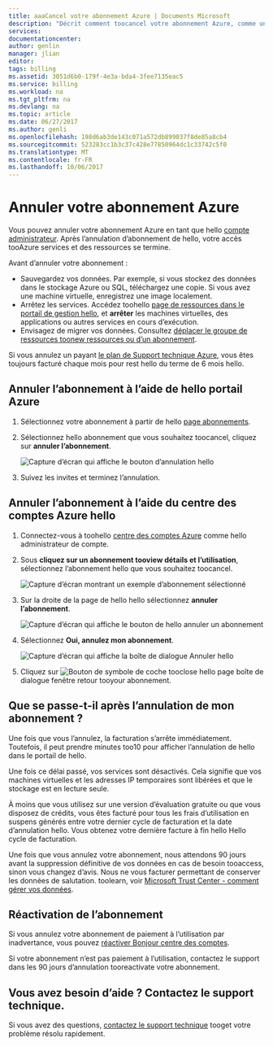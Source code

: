 ```yaml
---
title: aaaCancel votre abonnement Azure | Documents Microsoft
description: "Décrit comment toocancel votre abonnement Azure, comme un abonnement d’essai gratuit de hello"
services: 
documentationcenter: 
author: genlin
manager: jlian
editor: 
tags: billing
ms.assetid: 3051d6b0-179f-4e3a-bda4-3fee7135eac5
ms.service: billing
ms.workload: na
ms.tgt_pltfrm: na
ms.devlang: na
ms.topic: article
ms.date: 06/27/2017
ms.author: genli
ms.openlocfilehash: 198d6ab3de143c071a572db899037f8de85a8cb4
ms.sourcegitcommit: 523283cc1b3c37c428e77850964dc1c33742c5f0
ms.translationtype: MT
ms.contentlocale: fr-FR
ms.lasthandoff: 10/06/2017
---
```

# <a name="cancel-your-subscription-for-azure"></a>Annuler votre abonnement Azure

Vous pouvez annuler votre abonnement Azure en tant que hello [compte administrateur](billing-subscription-transfer.md#whoisaa). Après l’annulation d’abonnement de hello, votre accès tooAzure services et des ressources se termine.

Avant d’annuler votre abonnement :

* Sauvegardez vos données. Par exemple, si vous stockez des données dans le stockage Azure ou SQL, téléchargez une copie. Si vous avez une machine virtuelle, enregistrez une image localement.
* Arrêtez les services. Accédez toohello [page de ressources dans le portail de gestion hello](https://ms.portal.azure.com/?flight=1#blade/HubsExtension/Resources/resourceType/Microsoft.Resources%2Fresources), et **arrêter** les machines virtuelles, des applications ou autres services en cours d’exécution.
* Envisagez de migrer vos données. Consultez [déplacer le groupe de ressources toonew ressources ou d’un abonnement](../azure-resource-manager/resource-group-move-resources.md).

Si vous annulez un payant [le plan de Support technique Azure](https://azure.microsoft.com/support/plans/), vous êtes toujours facturé chaque mois pour rest hello du terme de 6 mois hello.

## <a name="cancel-subscription-using-hello-azure-portal"></a>Annuler l’abonnement à l’aide de hello portail Azure

1. Sélectionnez votre abonnement à partir de hello [page abonnements](https://portal.azure.com/#blade/Microsoft_Azure_Billing/SubscriptionsBlade).

1. Sélectionnez hello abonnement que vous souhaitez toocancel, cliquez sur **annuler l’abonnement**.

    ![Capture d’écran qui affiche le bouton d’annulation hello](./media/billing-how-to-cancel-azure-subscription/cancel_ibiza.png)

1. Suivez les invites et terminez l’annulation.

## <a name="cancel-subscription-using-hello-azure-account-center"></a>Annuler l’abonnement à l’aide du centre des comptes Azure hello

1. Connectez-vous à toohello [centre des comptes Azure](https://account.windowsazure.com/subscriptions) comme hello administrateur de compte.

1. Sous **cliquez sur un abonnement tooview détails et l’utilisation**, sélectionnez l’abonnement hello que vous souhaitez toocancel.

    ![Capture d’écran montrant un exemple d’abonnement sélectionné](./media/billing-how-to-cancel-azure-subscription/Selectsub.png)

1. Sur la droite de la page de hello hello sélectionnez **annuler l’abonnement**.

    ![Capture d’écran qui affiche le bouton de hello annuler un abonnement](./media/billing-how-to-cancel-azure-subscription/cancelsub.png)

1. Sélectionnez **Oui, annulez mon abonnement**.

    ![Capture d’écran qui affiche la boîte de dialogue Annuler hello](./media/billing-how-to-cancel-azure-subscription/cancelbox.png)

1. Cliquez sur  ![Bouton de symbole de coche](./media/billing-how-to-cancel-azure-subscription/checkbutton.png) tooclose hello page boîte de dialogue fenêtre retour tooyour abonnement.

## <a name="what-happens-after-i-cancel-my-subscription"></a>Que se passe-t-il après l’annulation de mon abonnement ?

Une fois que vous l’annulez, la facturation s’arrête immédiatement. Toutefois, il peut prendre minutes too10 pour afficher l’annulation de hello dans le portail de hello.

Une fois ce délai passé, vos services sont désactivés. Cela signifie que vos machines virtuelles et les adresses IP temporaires sont libérées et que le stockage est en lecture seule.

À moins que vous utilisez sur une version d’évaluation gratuite ou que vous disposez de crédits, vous êtes facturé pour tous les frais d’utilisation en suspens générés entre votre dernier cycle de facturation et la date d’annulation hello. Vous obtenez votre dernière facture à fin hello Hello cycle de facturation.

Une fois que vous annulez votre abonnement, nous attendons 90 jours avant la suppression définitive de vos données en cas de besoin tooaccess, sinon vous changez d’avis. Nous ne vous facturer permettant de conserver les données de salutation. toolearn, voir [Microsoft Trust Center - comment gérer vos données](https://go.microsoft.com/fwLink/p/?LinkID=822930&clcid=0x409).

## <a name="reactivate-subscription"></a>Réactivation de l’abonnement

Si vous annulez votre abonnement de paiement à l’utilisation par inadvertance, vous pouvez [réactiver Bonjour centre des comptes](billing-subscription-become-disable.md).

Si votre abonnement n’est pas paiement à l’utilisation, contactez le support dans les 90 jours d’annulation tooreactivate votre abonnement.

## <a name="need-help-contact-support"></a>Vous avez besoin d’aide ? Contactez le support technique.

Si vous avez des questions, [contactez le support technique](https://portal.azure.com/?#blade/Microsoft_Azure_Support/HelpAndSupportBlade) tooget votre problème résolu rapidement.
